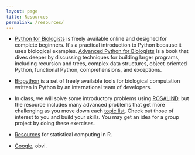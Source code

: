 ```yaml
---
layout: page
title: Resources
permalink: /resources/
---
```


- <a href="http://pythonforbiologists.com/index.php/introduction-to-python-for-biologists/">Python for Biologists</a> is freely available online and designed for complete beginners. It's a practical introduction to Python because it uses biological examples. <a href="http://pythonforbiologists.com/index.php/books/">Advanced Python for Biologists</a> is a book that dives deeper by discussing techniques for building larger programs, including recursion and trees, complex data structures, object-oriented Python, functional Python, comprehensions, and exceptions.

- <a href="http://biopython.org/wiki/Biopython">Biopython</a> is a set of freely available tools for biological computation written in Python by an international team of developers.

- In class, we will solve some introductory problems using <a href="http://rosalind.info/">ROSALIND</a>, but the resource includes many advanced problems that get more challenging as you move down each <a href="http://rosalind.info/problems/topics/">topic list</a>. Check out those of interest to you and build your skills. You may get an idea for a group project by doing these exercises.

- <a href="https://www.biostars.org/p/123728/">Resources</a> for statistical computing in R.

- <a href="https://www.google.com/">Google</a>, obvi.